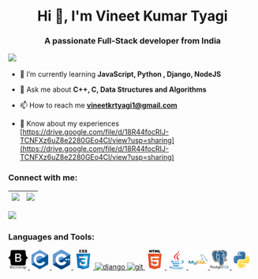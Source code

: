<h1 align="center">Hi 👋, I'm Vineet Kumar Tyagi</h1>
<h3 align="center">A passionate Full-Stack developer from India</h3>

![](https://komarev.com/ghpvc/?username=vineetkrtyagi&color=blue)


- 🌱 I’m currently learning **JavaScript, Python , Django, NodeJS**

- 💬 Ask me about **C++, C, Data Structures and Algorithms**

- 📫 How to reach me **vineetkrtyagi1@gmail.com**

- 📄 Know about my experiences [https://drive.google.com/file/d/18R44focRIJ-TCNFXz6uZ8e2280GEo4Cl/view?usp=sharing](https://drive.google.com/file/d/18R44focRIJ-TCNFXz6uZ8e2280GEo4Cl/view?usp=sharing)

<h3 align="left">Connect with me:</h3>
<p align="left">
</p>

|![](https://github-readme-stats.vercel.app/api/top-langs/?username=vineetkrtyagi&show_icons=true&locale=en&layout=compact&theme=radical&hide=html,css,scss,jupyter%20notebook&langs_count=10)|![](https://github-readme-stats.vercel.app/api?username=vineetkrtyagi&show_icons=true&locale=en&theme=radical&private_count=true)|
|--------|--------| 

![](https://github-readme-streak-stats.herokuapp.com?user=vineetkrtyagi&theme=radical)

<!-- [![Vineet's wakatime stats](https://github-readme-stats.vercel.app/api/wakatime?username=@vineetkrtyagi)](https://github.com/anuraghazra/github-readme-stats) -->

<h3 align="left">Languages and Tools:</h3>
<p align="left"> <a href="https://getbootstrap.com" target="_blank" rel="noreferrer"> <img src="https://raw.githubusercontent.com/devicons/devicon/master/icons/bootstrap/bootstrap-plain-wordmark.svg" alt="bootstrap" width="40" height="40"/> </a> <a href="https://www.cprogramming.com/" target="_blank" rel="noreferrer"> <img src="https://raw.githubusercontent.com/devicons/devicon/master/icons/c/c-original.svg" alt="c" width="40" height="40"/> </a> <a href="https://www.w3schools.com/cpp/" target="_blank" rel="noreferrer"> <img src="https://raw.githubusercontent.com/devicons/devicon/master/icons/cplusplus/cplusplus-original.svg" alt="cplusplus" width="40" height="40"/> </a> <a href="https://www.w3schools.com/css/" target="_blank" rel="noreferrer"> <img src="https://raw.githubusercontent.com/devicons/devicon/master/icons/css3/css3-original-wordmark.svg" alt="css3" width="40" height="40"/> </a> <a href="https://www.djangoproject.com/" target="_blank" rel="noreferrer"> <img src="https://cdn.worldvectorlogo.com/logos/django.svg" alt="django" width="40" height="40"/> </a> <a href="https://git-scm.com/" target="_blank" rel="noreferrer"> <img src="https://www.vectorlogo.zone/logos/git-scm/git-scm-icon.svg" alt="git" width="40" height="40"/> </a> <a href="https://www.w3.org/html/" target="_blank" rel="noreferrer"> <img src="https://raw.githubusercontent.com/devicons/devicon/master/icons/html5/html5-original-wordmark.svg" alt="html5" width="40" height="40"/> </a> <a href="https://www.java.com" target="_blank" rel="noreferrer"> <img src="https://raw.githubusercontent.com/devicons/devicon/master/icons/java/java-original.svg" alt="java" width="40" height="40"/> </a> <a href="https://www.mysql.com/" target="_blank" rel="noreferrer"> <img src="https://raw.githubusercontent.com/devicons/devicon/master/icons/mysql/mysql-original-wordmark.svg" alt="mysql" width="40" height="40"/> </a> <a href="https://www.postgresql.org" target="_blank" rel="noreferrer"> <img src="https://raw.githubusercontent.com/devicons/devicon/master/icons/postgresql/postgresql-original-wordmark.svg" alt="postgresql" width="40" height="40"/> </a> <a href="https://www.python.org" target="_blank" rel="noreferrer"> <img src="https://raw.githubusercontent.com/devicons/devicon/master/icons/python/python-original.svg" alt="python" width="40" height="40"/> </a> </p>
